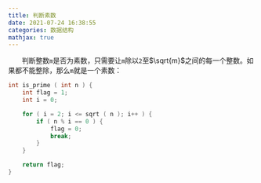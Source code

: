```yaml
---
title: 判断素数
date: 2021-07-24 16:38:55
categories: 数据结构
mathjax: true
---
```

&emsp;&emsp;判断整数`m`是否为素数，只需要让`m`除以`2`至$\sqrt{m}$之间的每一个整数。如果都不能整除，那么`m`就是一个素数：<!--more-->

``` cpp
int is_prime ( int n ) {
    int flag = 1;
    int i = 0;

    for ( i = 2; i <= sqrt ( n ); i++ ) {
        if ( n % i == 0 ) {
            flag = 0;
            break;
        }
    }

    return flag;
}
```